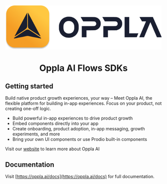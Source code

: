 <p align="center">
  <img alt="Oppla AI banner" src="./docs/oppla.png">
</p>
<h1 align="center">Oppla AI Flows SDKs</h1>

## Getting started

Build native product growth experiences, your way – Meet Oppla AI, the flexible platform for building in-app experiences. Focus on your product, not creating one-off logic.

- Build powerful in-app experiences to drive product growth
- Embed components directly into your app
- Create onboarding, product adoption, in-app messaging, growth experiments, and more
- Bring your own UI components or use Prodio built-in components

Visit our [website](https://oppla.ai) to learn more about Oppla AI

## Documentation

Visit [https://oppla.ai/docs](https://oppla.ai/docs) for full documentation.


